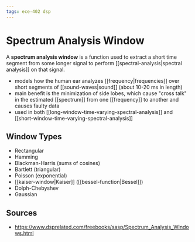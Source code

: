 ```yaml
---
tags: ece-402 dsp
---
```


# Spectrum Analysis Window

A **spectrum analysis window** is a function used to extract a short time segment from some longer signal to perform [[spectral-analysis|spectral analysis]] on that signal.

- models how the human ear analyzes [[frequency|frequencies]] over short segments of [[sound-waves|sound]] (about 10-20 ms in length)
- main benefit is the minimization of side lobes, which cause "cross talk" in the estimated [[spectrum]] from one [[frequency]] to another and causes faulty data
- used in both [[long-window-time-varying-spectral-analysis]] and [[short-window-time-varying-spectral-analysis]]

## Window Types

- Rectangular
- Hamming
- Blackman-Harris (sums of cosines)
- Bartlett (triangular)
- Poisson (exponential)
- [[kaiser-window|Kaiser]] ([[bessel-function|Bessel]])
- Dolph-Chebyshev
- Gaussian

## Sources

- <https://www.dsprelated.com/freebooks/sasp/Spectrum_Analysis_Windows.html>

